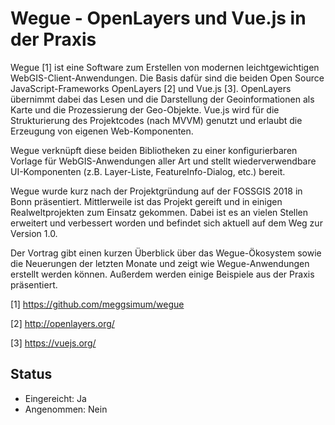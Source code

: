 # Wegue - OpenLayers und Vue.js in der Praxis

Wegue [1] ist eine Software zum Erstellen von modernen leichtgewichtigen WebGIS-Client-Anwendungen. Die Basis dafür sind die beiden Open Source JavaScript-Frameworks OpenLayers [2] und Vue.js [3]. OpenLayers übernimmt dabei das Lesen und die Darstellung der Geoinformationen als Karte und die Prozessierung der Geo-Objekte. Vue.js wird für die Strukturierung des Projektcodes (nach MVVM) genutzt und erlaubt die Erzeugung von eigenen Web-Komponenten.

Wegue verknüpft diese beiden Bibliotheken zu einer konfigurierbaren Vorlage für WebGIS-Anwendungen aller Art und stellt wiederverwendbare UI-Komponenten (z.B. Layer-Liste, FeatureInfo-Dialog, etc.) bereit.

Wegue wurde kurz nach der Projektgründung auf der FOSSGIS 2018 in Bonn präsentiert. Mittlerweile ist das Projekt gereift und in einigen Realweltprojekten zum Einsatz gekommen. Dabei ist es an vielen Stellen erweitert und verbessert worden und befindet sich aktuell auf dem Weg zur Version 1.0.

Der Vortrag gibt einen kurzen Überblick über das Wegue-Ökosystem sowie die Neuerungen der letzten Monate und zeigt wie Wegue-Anwendungen erstellt werden können. Außerdem werden einige Beispiele aus der Praxis präsentiert.

[1] https://github.com/meggsimum/wegue

[2] http://openlayers.org/

[3] https://vuejs.org/

## Status
  - Eingereicht: Ja
  - Angenommen: Nein
